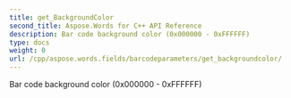 ```yaml
---
title: get_BackgroundColor
second_title: Aspose.Words for C++ API Reference
description: Bar code background color (0x000000 - 0xFFFFFF) 
type: docs
weight: 0
url: /cpp/aspose.words.fields/barcodeparameters/get_backgroundcolor/
---
```


Bar code background color (0x000000 - 0xFFFFFF) 

